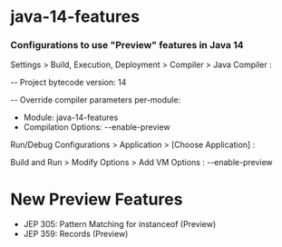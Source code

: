 # java-14-features

### Configurations to use "Preview" features in Java 14

Settings > Build, Execution, Deployment > Compiler > Java Compiler :

-- Project bytecode version: 14

-- Override compiler parameters per-module:

- Module: java-14-features
- Compilation Options: --enable-preview

Run/Debug Configurations > Application > [Choose Application] :

Build and Run > Modify Options > Add VM Options : --enable-preview

# New Preview Features

- JEP 305: Pattern Matching for instanceof (Preview)
- JEP 359: Records (Preview)